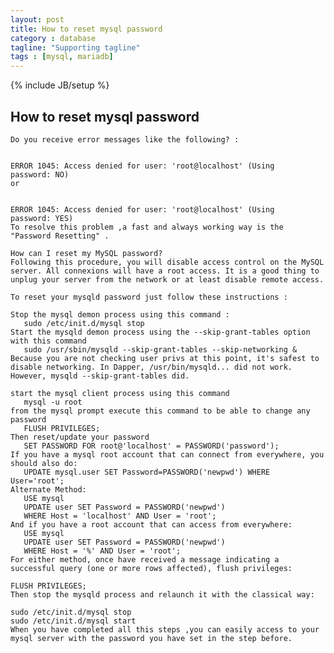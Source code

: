 ```yaml
--- 
layout: post
title: How to reset mysql password 
category : database
tagline: "Supporting tagline"
tags : [mysql, mariadb]
---
```

{% include JB/setup %}

## How to reset mysql password
	Do you receive error messages like the following? :
	
	
	ERROR 1045: Access denied for user: 'root@localhost' (Using 
	password: NO)
	or
	
	
	ERROR 1045: Access denied for user: 'root@localhost' (Using 
	password: YES)
	To resolve this problem ,a fast and always working way is the "Password Resetting" .
	
	How can I reset my MySQL password?
	Following this procedure, you will disable access control on the MySQL server. All connexions will have a root access. It is a good thing to unplug your server from the network or at least disable remote access.
	
	To reset your mysqld password just follow these instructions :
	
	Stop the mysql demon process using this command :
	   sudo /etc/init.d/mysql stop
	Start the mysqld demon process using the --skip-grant-tables option with this command 
	   sudo /usr/sbin/mysqld --skip-grant-tables --skip-networking &
	Because you are not checking user privs at this point, it's safest to disable networking. In Dapper, /usr/bin/mysqld... did not work. However, mysqld --skip-grant-tables did.
	
	start the mysql client process using this command 
	   mysql -u root
	from the mysql prompt execute this command to be able to change any password
	   FLUSH PRIVILEGES;
	Then reset/update your password 
	   SET PASSWORD FOR root@'localhost' = PASSWORD('password');
	If you have a mysql root account that can connect from everywhere, you should also do:
	   UPDATE mysql.user SET Password=PASSWORD('newpwd') WHERE User='root';
	Alternate Method:
	   USE mysql
	   UPDATE user SET Password = PASSWORD('newpwd')
	   WHERE Host = 'localhost' AND User = 'root';
	And if you have a root account that can access from everywhere:
	   USE mysql
	   UPDATE user SET Password = PASSWORD('newpwd')
	   WHERE Host = '%' AND User = 'root';
	For either method, once have received a message indicating a successful query (one or more rows affected), flush privileges:
	
	FLUSH PRIVILEGES;
	Then stop the mysqld process and relaunch it with the classical way:
	
	sudo /etc/init.d/mysql stop
	sudo /etc/init.d/mysql start
	When you have completed all this steps ,you can easily access to your mysql server with the password you have set in the step before. 
	

<script>
  (function(i,s,o,g,r,a,m){i['GoogleAnalyticsObject']=r;i[r]=i[r]||function(){
  (i[r].q=i[r].q||[]).push(arguments)},i[r].l=1*new Date();a=s.createElement(o),
  m=s.getElementsByTagName(o)[0];a.async=1;a.src=g;m.parentNode.insertBefore(a,m)
  })(window,document,'script','//www.google-analytics.com/analytics.js','ga');

  ga('create', 'UA-39534509-1', 'tophacker.github.io');
  ga('send', 'pageview');

</script>
